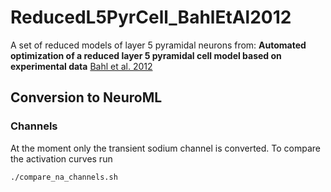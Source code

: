 # ReducedL5PyrCell_BahlEtAl2012

A set of reduced models of layer 5 pyramidal neurons from: **Automated optimization of a reduced layer 5 pyramidal cell model based on experimental data** [Bahl et al. 2012]() 

## Conversion to NeuroML

### Channels

At the moment only the transient sodium channel is converted. To compare the activation curves run 

```
./compare_na_channels.sh
```
